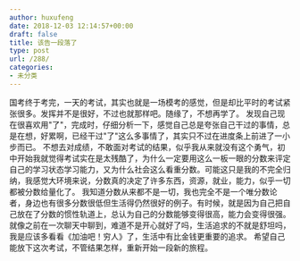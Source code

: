 ```yaml
---
author: huxufeng
date: 2018-12-03 12:14:57+00:00
draft: false
title: 该告一段落了
type: post
url: /288/
categories:
- 未分类
---
```



国考终于考完，一天的考试，其实也就是一场模考的感觉，但是却比平时的考试紧张很多。发挥并不是很好，不过也就那样吧。随缘了，不想再学了。
发现自己现在很喜欢用"了"，完成时，仔细分析一下，感觉自己总是夸张自己干过的事情，总是在想，好累啊，已经干过"了"这么多事情了，其实只不过在进度条上前进了一小步而已。
不想去对成绩，不敢面对考试的结果，似乎我从来就没有这个勇气，初中开始我就觉得考试实在是太残酷了，为什么一定要用这么一板一眼的分数来评定自己的学习状态学习能力，又为什么社会这么看重分数。可能这只是我的不完全归纳，我感觉大环境来说，分数真的决定了许多东西，资源，就业，能力，似乎一切都被分数给量化了。
我知道分数从来都不是一切，我也完全不是一个唯分数论者，身边也有很多分数很低但生活得仍然很好的例子。有时候，就是因为自己把自己放在了分数的惯性轨道上，总认为自己的分数能够变得很高，能力会变得很强。
就像之前在一次聊天中聊到，难道不是开心就好了吗，生活追求的不就是舒坦吗，我是应该多看看《加油吧！穷人》了，生活中有比金钱更重要的追求。
希望自己能放下这次考试，不管结果怎样，重新开始一段新的旅程。
